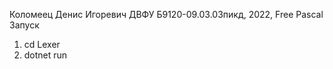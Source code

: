 Коломеец Денис Игоревич ДВФУ Б9120-09.03.03пикд, 2022, Free Pascal
Запуск
1. cd Lexer
2. dotnet run
